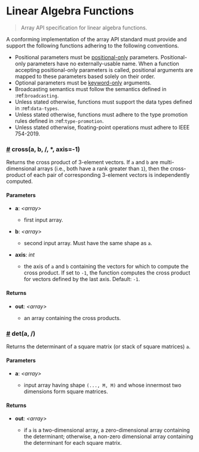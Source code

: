 # Linear Algebra Functions

> Array API specification for linear algebra functions.

A conforming implementation of the array API standard must provide and support the following functions adhering to the following conventions.

-   Positional parameters must be [positional-only](https://www.python.org/dev/peps/pep-0570/) parameters. Positional-only parameters have no externally-usable name. When a function accepting positional-only parameters is called, positional arguments are mapped to these parameters based solely on their order.
-   Optional parameters must be [keyword-only](https://www.python.org/dev/peps/pep-3102/) arguments.
-   Broadcasting semantics must follow the semantics defined in :ref:`broadcasting`.
-   Unless stated otherwise, functions must support the data types defined in :ref:`data-types`.
-   Unless stated otherwise, functions must adhere to the type promotion rules defined in :ref:`type-promotion`.
-   Unless stated otherwise, floating-point operations must adhere to IEEE 754-2019.

<!-- NOTE: please keep the functions in alphabetical order -->

### <a name="cross" href="#cross">#</a> cross(a, b, /, *, axis=-1)

Returns the cross product of 3-element vectors. If `a` and `b` are multi-dimensional arrays (i.e., both have a rank greater than `1`), then the cross-product of each pair of corresponding 3-element vectors is independently computed.

#### Parameters

-   **a**: _&lt;array&gt;_

    -   first input array.

-   **b**: _&lt;array&gt;_

    -   second input array. Must have the same shape as `a`. 

-   **axis**: _int_

    -   the axis of `a` and `b` containing the vectors for which to compute the cross product. If set to `-1`, the function computes the cross product for vectors defined by the last axis. Default: `-1`.

#### Returns

-   **out**: _&lt;array&gt;_

    -   an array containing the cross products.

### <a name="det" href="#det">#</a> det(a, /)

Returns the determinant of a square matrix (or stack of square matrices) `a`.

#### Parameters

-   **a**: _&lt;array&gt;_

    -   input array having shape `(..., M, M)` and whose innermost two dimensions form square matrices.

#### Returns

-   **out**: _&lt;array&gt;_

    -   if `a` is a two-dimensional array, a zero-dimensional array containing the determinant; otherwise, a non-zero dimensional array containing the determinant for each square matrix.
